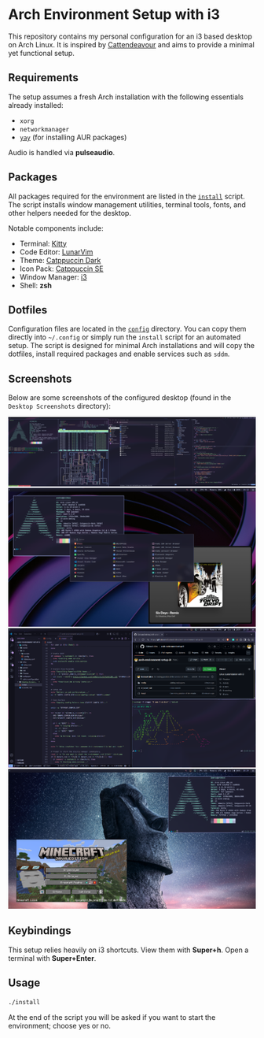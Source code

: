 # Arch Environment Setup with i3

This repository contains my personal configuration for an i3 based desktop on Arch Linux. It is inspired by [Cattendeavour](https://github.com/jifuwater/Cattendeavour/tree/main) and aims to provide a minimal yet functional setup.

## Requirements

The setup assumes a fresh Arch installation with the following essentials already installed:

- `xorg`
- `networkmanager`
- [`yay`](https://github.com/Jguer/yay) (for installing AUR packages)

Audio is handled via **pulseaudio**.

## Packages

All packages required for the environment are listed in the [`install`](install) script. The script installs window management utilities, terminal tools, fonts, and other helpers needed for the desktop.

Notable components include:

- Terminal: [Kitty](https://github.com/kovidgoyal/kitty)
- Code Editor: [LunarVim](https://github.com/LunarVim/LunarVim)
- Theme: [Catppuccin Dark](https://github.com/Fausto-Korpsvart/Catppuccin-GTK-Theme)
- Icon Pack: [Catppuccin SE](https://github.com/ljmill/catppuccin-icons)
- Window Manager: [i3](https://github.com/i3/i3)
- Shell: **zsh**

## Dotfiles

Configuration files are located in the [`config`](config/) directory. You can copy them directly into `~/.config` or simply run the `install` script for an automated setup. The script is designed for minimal Arch installations and will copy the dotfiles, install required packages and enable services such as `sddm`.

## Screenshots

Below are some screenshots of the configured desktop (found in the `Desktop Screenshots` directory):

![screenshot 1](Desktop%20Screenshots/1.png)
![screenshot 2](Desktop%20Screenshots/2.png)
![screenshot 3](Desktop%20Screenshots/3.png)
![screenshot 4](Desktop%20Screenshots/4.png)

## Keybindings

This setup relies heavily on i3 shortcuts. View them with **Super+h**. Open a terminal with **Super+Enter**.


## Usage

```bash
./install
```

At the end of the script you will be asked if you want to start the environment; choose yes or no.

